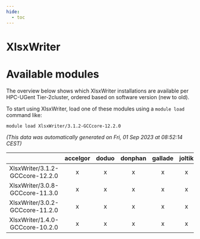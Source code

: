 ```yaml
---
hide:
  - toc
---
```


XlsxWriter
==========

# Available modules


The overview below shows which XlsxWriter installations are available per HPC-UGent Tier-2cluster, ordered based on software version (new to old).

To start using XlsxWriter, load one of these modules using a `module load` command like:

```shell
module load XlsxWriter/3.1.2-GCCcore-12.2.0
```

*(This data was automatically generated on Fri, 01 Sep 2023 at 08:52:14 CEST)*  

| |accelgor|doduo|donphan|gallade|joltik|skitty|swalot|victini|
| :---: | :---: | :---: | :---: | :---: | :---: | :---: | :---: | :---: |
|XlsxWriter/3.1.2-GCCcore-12.2.0|x|x|x|x|x|x|x|x|
|XlsxWriter/3.0.8-GCCcore-11.3.0|x|x|x|x|x|x|x|x|
|XlsxWriter/3.0.2-GCCcore-11.2.0|x|x|x|x|x|x|x|x|
|XlsxWriter/1.4.0-GCCcore-10.2.0|x|x|x|x|x|x|x|x|
